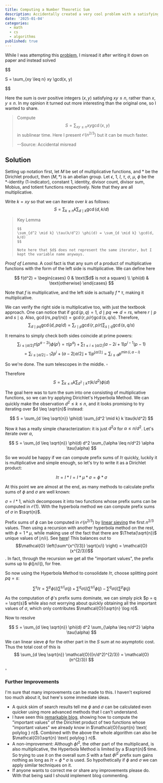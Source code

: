 ```yaml
---
title: Computing a Number Theoretic Sum
description: Accidentally created a very cool problem with a satisfying solution. Features Dirichlet products, a lot.
date: '2025-01-04'
categories:
  - math
  - cs
  - algorithms
published: true
---
```


<script>
    import { Blockquote, Img } from "flowbite-svelte";
</script>

While I was attempting this [problem](https://dmoj.ca/problem/mathp16), I misread it after writing it down on paper and instead solved

$$

S = \sum_{xy \leq n} xy \gcd(x, y)

$$

Here the sum is over positive integers $(x, y)$ satisfying $xy \leq n$, rather than $x, y \leq n$. In my opinion it turned out more interesting than the original one, so I wanted to share.

> Compute $$S = \sum_{xy \leq n} xy \gcd(x, y)$$ in sublinear time. Here I present $\mathcal{O}(n^{2/3})$ but it can be much faster.
> 
> --Source: Accidental misread

## Solution


Setting up notation first, let $M$ be set of multiplicative functions, and \* be the Dirichlet
product, then $(M, *)$ is an abelian group. Let $\epsilon$, $1$,
$I$, $\tau$, $\sigma$, $\mu$, $\phi$ be the $*$-identity ($1$-indicator), constant $1$,
identity, divisor count, divisor sum, Mobius, and totient functions
respectively. Note that they are all multiplicative.

Write $k = xy$ so that we can iterate over $k$ as follows:
$$
S = \sum_{k \leq n} k \sum_{d \mid k} \gcd(d, k/d)
$$

<Blockquote border bg class="p-4 my-4">
    Key Lemma

    $$
    \sum_{d^2 \mid k} \tau(k/d^2) \phi(d) = \sum_{d \mid k} \gcd(d, k/d)
    $$

    Note here that $d$ does not represent the same iterator, but I kept the variable name anyways.
</Blockquote>

*Proof of Lemma.* 
A cool fact is that any sum of a product of multiplicative functions with the form of the left side is multiplicative. We can define here

$$
f(d^2) = \begin{cases}
0 & \text{$d$ is not a square} \\
\phi(d) & \text{otherwise}
\end{cases}
$$

Note that $f$ is multiplicative, and the left side is actually $f * \tau$, making it multiplicative.

We can verify the right side is multiplicative too, with just the textbook approach. One can notice that if $\gcd(p, q) = 1$, $d \mid pq \implies d = rs$, where $r \mid p$ and $s \mid q$. Also, $\gcd(rs, pq/(rs)) = \gcd(r, p/r) \gcd(s, q/s)$. Therefore, 
$$
\sum_{d \mid pq} \gcd(d, pq/d) = \sum_{r \mid p} \gcd(r, p/r) \sum_{s \mid q} \gcd(s, q/s)
$$

It remains to simply check both sides coincide at prime powers:
$$
\sum_{i \leq \lfloor a/2\rfloor} \tau(p^{a - 2i}) \phi(p^i) = \tau(p^a) + \sum_{1 \leq i \leq \lfloor a/2\rfloor} (a - 2i + 1) p^{i - 1}(p - 1)
$$
$$
= \sum_{i \leq \lfloor a/2\rfloor - 1} 2p^i + (a - 2\lfloor a/2\rfloor + 1) p^{\lfloor a/2\rfloor} = \sum_{i \leq a} p^{\min(i, a - i)}
$$

So we're done. The sum telescopes in the middle. $\square$


Therefore
$$
S = \sum_{k \leq n} k \sum_{d^2 \mid k} \tau(k/d^2) \phi(d)
$$

The goal here was to turn the sum into one consisting of multiplicative functions, so we can try applying Dirichlet's Hyperbola Method.
We can quickly make the observation $d^2 \leq k \leq n$, and it looks promising to try iterating over
$d \leq \sqrt{n}$ instead:

$$
S = \sum_{d \leq \sqrt{n}} \phi(d) \sum_{d^2 \mid k} k \tau(k/d^2)
$$

Now $k$ has a really simple characterization: it is just $d^2 \alpha$
for $\alpha \leq n/d^2$. Let's iterate over $\alpha$,

$$
S = \sum_{d \leq \sqrt{n}} \phi(d) d^2 \sum_{\alpha \leq n/d^2} \alpha \tau(\alpha)
$$

So we would be happy if we can compute prefix sums of $I \tau$ quickly,
luckily it is multiplicative and simple enough, so let's try to write it as a Dirichlet product:

$$
I\tau = I * I = I * \mu * \sigma = \phi * \sigma
$$

At this point we are almost at the end, as many methods to calculate prefix sums of $\phi$ and $\sigma$ are well known:

$\sigma = I * 1$, which decomposes it into two functions whose prefix sums can be computed in
$\mathcal{O}(1)$. With the hyperbola method we can compute prefix
sums of $\sigma$ in $\sqrt{n}$. 

Prefix sums of $\phi$ can be computed in $\mathcal{O}(n^{2/3})$ by [linear sieving](https://codeforces.com/blog/entry/54090) the first $n^{2/3}$ values. Then using a recursion with another hyperbola method on the rest, with $\phi = 1 * \mu$, while making use of the fact that there are $\Theta(\sqrt{n})$ unique values of $\lfloor n/i \rfloor$. See [here](https://codeforces.com/blog/entry/117635)! This balances out to $$\mathcal{O} \left(\sum^{x^{1/3}} \sqrt{x/i} \right) = \mathcal{O}(x^{2/3})$$. In fact, through the recursion we get all the "important values", the prefix sums up to $\phi(\lfloor n/i \rfloor)$, for free.

So now using the Hyperbola Method to consolidate $I \tau$, choose splitting point $pq = s$:

$$
\sum^s I\tau = \sum^{p} \phi(i) \sum^{s/i} \sigma(j) + \sum^{q} \sigma(i) \sum^{s/i} \phi(j) -\sum^{q} \sigma(i) \sum^{p} \phi(j)
$$

As the computation of $\phi$'s prefix sums dominate, we can simply pick $p = q = \sqrt{s}$ while also not worrying about quickly obtaining all the important values of $\sigma$, which only contributes $\mathcal{O}(\sqrt{n} \log n)$.

Now to resolve

$$
S = \sum_{d \leq \sqrt{n}} \phi(d) d^2 \sum_{\alpha \leq n/d^2} \alpha \tau(\alpha)
$$

We can linear sieve $\phi$ for
the other part in the $S$ sum at no asymptotic cost. Thus the total cost of
this is
$$
\sum_{d \leq \sqrt{n}} \mathcal{O}((n/d^2)^{2/3}) = \mathcal{O}(n^{2/3})
$$ 
<div class="w-full flex justify-end"> 

$\square$ 

</div>

### Further Improvements
I'm sure that many improvements can be made to this. I haven't explored too much about it, but here's some immediate ideas.

- A quick skim of search results tell me $\phi$ and $\sigma$ can be calculated even quicker using more advanced methods that I can't understand. 
- I have seen this [remarkable blog](https://www.cnblogs.com/zkyJuruo/p/17544928.html), showing how to compute the "important values" of the Dirichlet product of two functions whose "important values" we already know in $\mathcal{O}(\sqrt{n} \text{ polylog } n)$. Combined with the above the whole algorithm can also be $\mathcal{O}(\sqrt{n} \text{ polylog } n)$.
- A non-improvement: Although $\phi I^2$, the other part of the multiplicand, is also multiplicative, the Hyperbola Method is limited by a $\sqrt{n}$ time. So trying to use it on the overall sum $S$ with a fast $\phi I^2$ prefix sum gains nothing as long as $I\tau = \phi * \sigma$ is used. So hypothetically if $\phi$ and $\sigma$ we can apply similar techniques on it.
- If anyone wants to correct me or share any improvements please do. With that being said I should implement blog commenting.